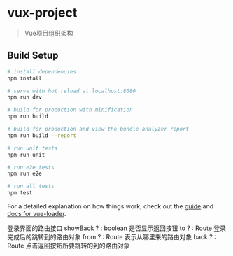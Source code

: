 # vux-project

> Vue项目组织架构

## Build Setup

``` bash
# install dependencies
npm install

# serve with hot reload at localhost:8080
npm run dev

# build for production with minification
npm run build

# build for production and view the bundle analyzer report
npm run build --report

# run unit tests
npm run unit

# run e2e tests
npm run e2e

# run all tests
npm test
```

For a detailed explanation on how things work, check out the [guide](http://vuejs-templates.github.io/webpack/) and [docs for vue-loader](http://vuejs.github.io/vue-loader).









登录界面的路由接口
showBack ? : boolean 是否显示返回按钮
to ? : Route 登录完成后的跳转到的路由对象
from ? : Route 表示从哪里来的路由对象
back ? : Route 点击返回按钮所要跳转的到的路由对象
